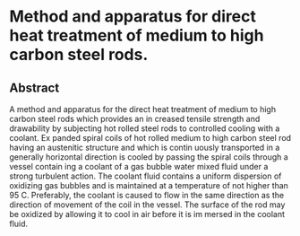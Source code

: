 # Method and apparatus for direct heat treatment of medium to high carbon steel rods.

## Abstract
A method and apparatus for the direct heat treatment of medium to high carbon steel rods which provides an in creased tensile strength and drawability by subjecting hot rolled steel rods to controlled cooling with a coolant. Ex panded spiral coils of hot rolled medium to high carbon steel rod having an austenitic structure and which is contin uously transported in a generally horizontal direction is cooled by passing the spiral coils through a vessel contain ing a coolant of a gas bubble water mixed fluid under a strong turbulent action. The coolant fluid contains a uniform dispersion of oxidizing gas bubbles and is maintained at a temperature of not higher than 95 C. Preferably, the coolant is caused to flow in the same direction as the direction of movement of the coil in the vessel. The surface of the rod may be oxidized by allowing it to cool in air before it is im mersed in the coolant fluid.